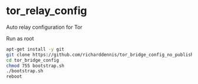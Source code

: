 # tor_relay_config
Auto relay configuration for Tor

Run as root

```sh
apt-get install -y git
git clone https://github.com/richarddennis/tor_bridge_config_no_publish.git
cd tor_bridge_config
chmod 755 bootstrap.sh
./bootstrap.sh
reboot
```

